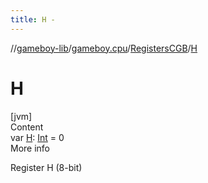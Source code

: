 ```yaml
---
title: H -
---
```

//[gameboy-lib](../../index.md)/[gameboy.cpu](../index.md)/[RegistersCGB](index.md)/[H](-h.md)



# H  
[jvm]  
Content  
var [H](-h.md): [Int](https://kotlinlang.org/api/latest/jvm/stdlib/kotlin/-int/index.html) = 0  
More info  


Register H (8-bit)

  



